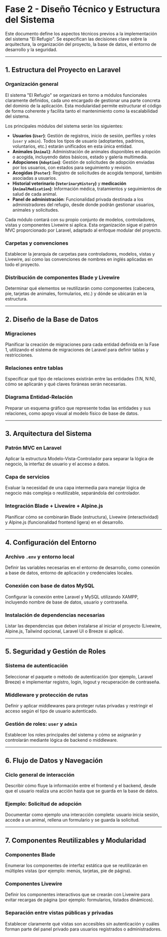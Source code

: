 # Fase 2 - Diseño Técnico y Estructura del Sistema

Este documento define los aspectos técnicos previos a la implementación del sistema "El Refugio". Se especifican las decisiones clave sobre la arquitectura, la organización del proyecto, la base de datos, el entorno de desarrollo y la seguridad.

---

## 1. Estructura del Proyecto en Laravel

### Organización general

El sistema "El Refugio" se organizará en torno a módulos funcionales claramente definidos, cada uno encargado de gestionar una parte concreta del dominio de la aplicación. Esta modularidad permite estructurar el código de forma coherente y facilita tanto el mantenimiento como la escalabilidad del sistema.

Los principales módulos del sistema serán los siguientes:

- **Usuarios (`User`)**: Gestión de registros, inicio de sesión, perfiles y roles (`user` y `admin`). Todos los tipos de usuario (adoptantes, padrinos, voluntarios, etc.) estarán unificados en esta única entidad.
- **Animales (`Animal`)**: Administración de animales disponibles en adopción o acogida, incluyendo datos básicos, estado y galería multimedia.
- **Adopciones (`Adoption`)**: Gestión de solicitudes de adopción enviadas por los usuarios, con estados para seguimiento y revisión.
- **Acogidas (`Foster`)**: Registro de solicitudes de acogida temporal, también asociadas a usuarios.
- **Historial veterinario (`VeterinaryHistory`)** y **medicación (`AnimalMedication`)**: Información médica, tratamientos y seguimientos de salud de cada animal.
- **Panel de administración**: Funcionalidad privada destinada a los administradores del refugio, desde donde podrán gestionar usuarios, animales y solicitudes.

Cada módulo contará con su propio conjunto de modelos, controladores, vistas y componentes Livewire si aplica. Esta organización sigue el patrón MVC proporcionado por Laravel, adaptado al enfoque modular del proyecto.


### Carpetas y convenciones
Establecer la jerarquía de carpetas para controladores, modelos, vistas y Livewire, así como las convenciones de nombres en inglés aplicadas en todo el proyecto.

### Distribución de componentes Blade y Livewire
Determinar qué elementos se reutilizarán como componentes (cabecera, pie, tarjetas de animales, formularios, etc.) y dónde se ubicarán en la estructura.

---

## 2. Diseño de la Base de Datos

### Migraciones
Planificar la creación de migraciones para cada entidad definida en la Fase 1, utilizando el sistema de migraciones de Laravel para definir tablas y restricciones.

### Relaciones entre tablas
Especificar qué tipo de relaciones existirán entre las entidades (1:N, N:N), cómo se aplicarán y qué claves foráneas serán necesarias.

### Diagrama Entidad-Relación
Preparar un esquema gráfico que represente todas las entidades y sus relaciones, como apoyo visual al modelo físico de base de datos.

---

## 3. Arquitectura del Sistema

### Patrón MVC en Laravel
Aplicar la estructura Modelo-Vista-Controlador para separar la lógica de negocio, la interfaz de usuario y el acceso a datos.

### Capa de servicios
Evaluar la necesidad de una capa intermedia para manejar lógica de negocio más compleja o reutilizable, separándola del controlador.

### Integración Blade + Livewire + Alpine.js
Planificar cómo se combinarán Blade (estructura), Livewire (interactividad) y Alpine.js (funcionalidad frontend ligera) en el desarrollo.

---

## 4. Configuración del Entorno

### Archivo `.env` y entorno local
Definir las variables necesarias en el entorno de desarrollo, como conexión a base de datos, entorno de aplicación y credenciales locales.

### Conexión con base de datos MySQL
Configurar la conexión entre Laravel y MySQL utilizando XAMPP, incluyendo nombre de base de datos, usuario y contraseña.

### Instalación de dependencias necesarias
Listar las dependencias que deben instalarse al iniciar el proyecto (Livewire, Alpine.js, Tailwind opcional, Laravel UI o Breeze si aplica).

---

## 5. Seguridad y Gestión de Roles

### Sistema de autenticación
Seleccionar el paquete o método de autenticación (por ejemplo, Laravel Breeze) e implementar registro, login, logout y recuperación de contraseña.

### Middleware y protección de rutas
Definir y aplicar middlewares para proteger rutas privadas y restringir el acceso según el tipo de usuario autenticado.

### Gestión de roles: `user` y `admin`
Establecer los roles principales del sistema y cómo se asignarán y controlarán mediante lógica de backend o middleware.

---

## 6. Flujo de Datos y Navegación

### Ciclo general de interacción
Describir cómo fluye la información entre el frontend y el backend, desde que el usuario realiza una acción hasta que se guarda en la base de datos.

### Ejemplo: Solicitud de adopción
Documentar como ejemplo una interacción completa: usuario inicia sesión, accede a un animal, rellena un formulario y se guarda la solicitud.

---

## 7. Componentes Reutilizables y Modularidad

### Componentes Blade
Enumerar los componentes de interfaz estática que se reutilizarán en múltiples vistas (por ejemplo: menús, tarjetas, pie de página).

### Componentes Livewire
Definir los componentes interactivos que se crearán con Livewire para evitar recargas de página (por ejemplo: formularios, listados dinámicos).

### Separación entre vistas públicas y privadas
Establecer claramente qué vistas son accesibles sin autenticación y cuáles forman parte del panel privado para usuarios registrados o administradores.
